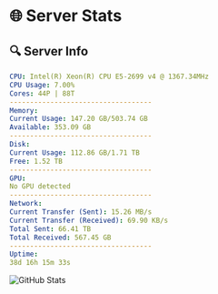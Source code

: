 # 🌐 Server Stats
## 🔍 Server Info
```yaml
CPU: Intel(R) Xeon(R) CPU E5-2699 v4 @ 1367.34MHz
CPU Usage: 7.00%
Cores: 44P | 88T
-----------------------------------
Memory:
Current Usage: 147.20 GB/503.74 GB
Available: 353.09 GB
-----------------------------------
Disk:
Current Usage: 112.86 GB/1.71 TB
Free: 1.52 TB
-----------------------------------
GPU:
No GPU detected
-----------------------------------
Network:
Current Transfer (Sent): 15.26 MB/s
Current Transfer (Received): 69.90 KB/s
Total Sent: 66.41 TB
Total Received: 567.45 GB
-----------------------------------
Uptime:
38d 16h 15m 33s
```
![GitHub Stats](https://img.shields.io/badge/Updated-2025-04-15_13:38:22-blue)
